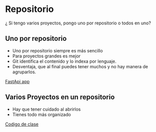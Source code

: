 # Repositorio

¿ Si tengo varios proyectos, pongo uno por repositorio o todos en uno?


## Uno por repositorio
- Uno por repositorio siempre es más sencillo
- Para proyectos grandes es mejor
- Git identifica el contenido y lo indexa por lenguaje.
- Desventaja, que al final puedes tener muchos y no hay manera de agruparlos.

[FastApi app](https://github.com/oscarnovillo/fastapi)


## Varios Proyectos en un repositorio

- Hay que tener cuidado al abrirlos
- Tienes todo más organizado

[Codigo de clase](https://github.com/oscarnovillo/dam2_2425)

